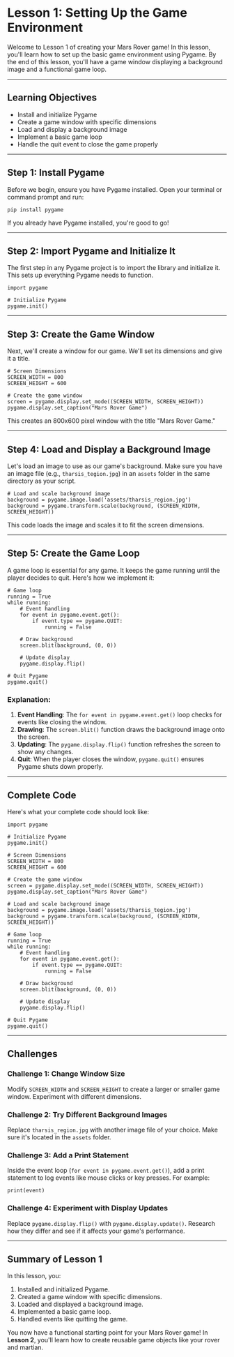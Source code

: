 
# Lesson 1: Setting Up the Game Environment

Welcome to Lesson 1 of creating your Mars Rover game! In this lesson, you'll learn how to set up the basic game environment using Pygame. By the end of this lesson, you'll have a game window displaying a background image and a functional game loop.

---

## Learning Objectives
- Install and initialize Pygame
- Create a game window with specific dimensions
- Load and display a background image
- Implement a basic game loop
- Handle the quit event to close the game properly
  
---

## Step 1: Install Pygame

Before we begin, ensure you have Pygame installed. Open your terminal or command prompt and run:

```
pip install pygame
```

If you already have Pygame installed, you're good to go!

---

## Step 2: Import Pygame and Initialize It

The first step in any Pygame project is to import the library and initialize it. This sets up everything Pygame needs to function.

```
import pygame

# Initialize Pygame
pygame.init()
```

---

## Step 3: Create the Game Window

Next, we'll create a window for our game. We'll set its dimensions and give it a title.

```
# Screen Dimensions
SCREEN_WIDTH = 800
SCREEN_HEIGHT = 600

# Create the game window
screen = pygame.display.set_mode((SCREEN_WIDTH, SCREEN_HEIGHT))
pygame.display.set_caption("Mars Rover Game")
```

This creates an 800x600 pixel window with the title "Mars Rover Game."

---

## Step 4: Load and Display a Background Image

Let's load an image to use as our game's background. Make sure you have an image file (e.g., `tharsis_tegion.jpg`) in an `assets` folder in the same directory as your script.

```
# Load and scale background image
background = pygame.image.load('assets/tharsis_region.jpg')
background = pygame.transform.scale(background, (SCREEN_WIDTH, SCREEN_HEIGHT))
```

This code loads the image and scales it to fit the screen dimensions.

---

## Step 5: Create the Game Loop

A game loop is essential for any game. It keeps the game running until the player decides to quit. Here's how we implement it:

```
# Game loop
running = True
while running:
    # Event handling
    for event in pygame.event.get():
        if event.type == pygame.QUIT:
            running = False

    # Draw background
    screen.blit(background, (0, 0))
    
    # Update display
    pygame.display.flip()

# Quit Pygame
pygame.quit()
```

### Explanation:
1. **Event Handling**: The `for event in pygame.event.get()` loop checks for events like closing the window.
2. **Drawing**: The `screen.blit()` function draws the background image onto the screen.
3. **Updating**: The `pygame.display.flip()` function refreshes the screen to show any changes.
4. **Quit**: When the player closes the window, `pygame.quit()` ensures Pygame shuts down properly.

---

## Complete Code

Here's what your complete code should look like:

```
import pygame

# Initialize Pygame
pygame.init()

# Screen Dimensions
SCREEN_WIDTH = 800
SCREEN_HEIGHT = 600

# Create the game window
screen = pygame.display.set_mode((SCREEN_WIDTH, SCREEN_HEIGHT))
pygame.display.set_caption("Mars Rover Game")

# Load and scale background image
background = pygame.image.load('assets/tharsis_tegion.jpg')
background = pygame.transform.scale(background, (SCREEN_WIDTH, SCREEN_HEIGHT))

# Game loop
running = True
while running:
    # Event handling
    for event in pygame.event.get():
        if event.type == pygame.QUIT:
            running = False

    # Draw background
    screen.blit(background, (0, 0))
    
    # Update display
    pygame.display.flip()

# Quit Pygame
pygame.quit()
```

---

## Challenges

### Challenge 1: Change Window Size  
Modify `SCREEN_WIDTH` and `SCREEN_HEIGHT` to create a larger or smaller game window. Experiment with different dimensions.

### Challenge 2: Try Different Background Images  
Replace `tharsis_region.jpg` with another image file of your choice. Make sure it's located in the `assets` folder.

### Challenge 3: Add a Print Statement  
Inside the event loop (`for event in pygame.event.get()`), add a print statement to log events like mouse clicks or key presses. For example:
```
print(event)
```

### Challenge 4: Experiment with Display Updates  
Replace `pygame.display.flip()` with `pygame.display.update()`. Research how they differ and see if it affects your game's performance.

---

## Summary of Lesson 1

In this lesson, you:
1. Installed and initialized Pygame.
2. Created a game window with specific dimensions.
3. Loaded and displayed a background image.
4. Implemented a basic game loop.
5. Handled events like quitting the game.

You now have a functional starting point for your Mars Rover game! In **Lesson 2**, you'll learn how to create reusable game objects like your rover and martian.
